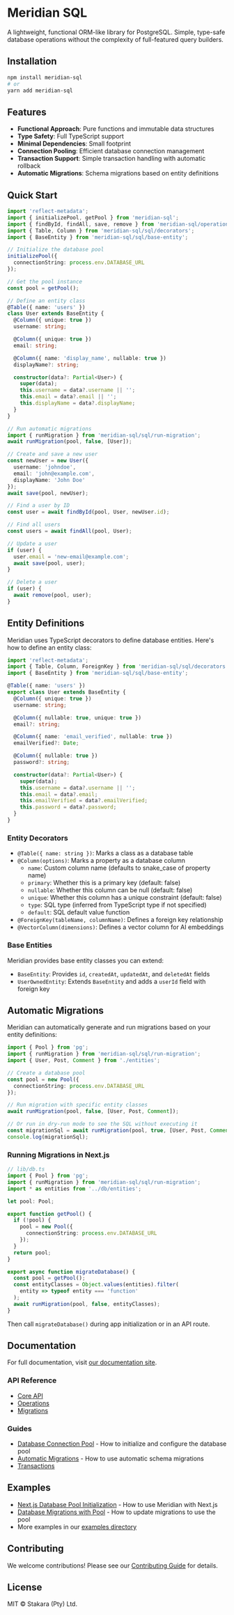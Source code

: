 # Meridian SQL

A lightweight, functional ORM-like library for PostgreSQL. Simple, type-safe database operations without the complexity of full-featured query builders.

## Installation

```bash
npm install meridian-sql
# or
yarn add meridian-sql
```

## Features

- **Functional Approach**: Pure functions and immutable data structures
- **Type Safety**: Full TypeScript support
- **Minimal Dependencies**: Small footprint
- **Connection Pooling**: Efficient database connection management
- **Transaction Support**: Simple transaction handling with automatic rollback
- **Automatic Migrations**: Schema migrations based on entity definitions

## Quick Start

```typescript
import 'reflect-metadata';
import { initializePool, getPool } from 'meridian-sql';
import { findById, findAll, save, remove } from 'meridian-sql/operations';
import { Table, Column } from 'meridian-sql/sql/decorators';
import { BaseEntity } from 'meridian-sql/sql/base-entity';

// Initialize the database pool
initializePool({
  connectionString: process.env.DATABASE_URL
});

// Get the pool instance
const pool = getPool();

// Define an entity class
@Table({ name: 'users' })
class User extends BaseEntity {
  @Column({ unique: true })
  username: string;

  @Column({ unique: true })
  email: string;

  @Column({ name: 'display_name', nullable: true })
  displayName?: string;

  constructor(data?: Partial<User>) {
    super(data);
    this.username = data?.username || '';
    this.email = data?.email || '';
    this.displayName = data?.displayName;
  }
}

// Run automatic migrations
import { runMigration } from 'meridian-sql/sql/run-migration';
await runMigration(pool, false, [User]);

// Create and save a new user
const newUser = new User({
  username: 'johndoe',
  email: 'john@example.com',
  displayName: 'John Doe'
});
await save(pool, newUser);

// Find a user by ID
const user = await findById(pool, User, newUser.id);

// Find all users
const users = await findAll(pool, User);

// Update a user
if (user) {
  user.email = 'new-email@example.com';
  await save(pool, user);
}

// Delete a user
if (user) {
  await remove(pool, user);
}

```

## Entity Definitions

Meridian uses TypeScript decorators to define database entities. Here's how to define an entity class:

```typescript
import 'reflect-metadata';
import { Table, Column, ForeignKey } from 'meridian-sql/sql/decorators';
import { BaseEntity } from 'meridian-sql/sql/base-entity';

@Table({ name: 'users' })
export class User extends BaseEntity {
  @Column({ unique: true })
  username: string;

  @Column({ nullable: true, unique: true })
  email?: string;

  @Column({ name: 'email_verified', nullable: true })
  emailVerified?: Date;

  @Column({ nullable: true })
  password?: string;

  constructor(data?: Partial<User>) {
    super(data);
    this.username = data?.username || '';
    this.email = data?.email;
    this.emailVerified = data?.emailVerified;
    this.password = data?.password;
  }
}
```

### Entity Decorators

- `@Table({ name: string })`: Marks a class as a database table
- `@Column(options)`: Marks a property as a database column
  - `name`: Custom column name (defaults to snake_case of property name)
  - `primary`: Whether this is a primary key (default: false)
  - `nullable`: Whether this column can be null (default: false)
  - `unique`: Whether this column has a unique constraint (default: false)
  - `type`: SQL type (inferred from TypeScript type if not specified)
  - `default`: SQL default value function
- `@ForeignKey(tableName, columnName)`: Defines a foreign key relationship
- `@VectorColumn(dimensions)`: Defines a vector column for AI embeddings

### Base Entities

Meridian provides base entity classes you can extend:

- `BaseEntity`: Provides `id`, `createdAt`, `updatedAt`, and `deletedAt` fields
- `UserOwnedEntity`: Extends `BaseEntity` and adds a `userId` field with foreign key

## Automatic Migrations

Meridian can automatically generate and run migrations based on your entity definitions:

```typescript
import { Pool } from 'pg';
import { runMigration } from 'meridian-sql/sql/run-migration';
import { User, Post, Comment } from './entities';

// Create a database pool
const pool = new Pool({
  connectionString: process.env.DATABASE_URL
});

// Run migration with specific entity classes
await runMigration(pool, false, [User, Post, Comment]);

// Or run in dry-run mode to see the SQL without executing it
const migrationSql = await runMigration(pool, true, [User, Post, Comment]);
console.log(migrationSql);
```

### Running Migrations in Next.js

```typescript
// lib/db.ts
import { Pool } from 'pg';
import { runMigration } from 'meridian-sql/sql/run-migration';
import * as entities from '../db/entities';

let pool: Pool;

export function getPool() {
  if (!pool) {
    pool = new Pool({
      connectionString: process.env.DATABASE_URL
    });
  }
  return pool;
}

export async function migrateDatabase() {
  const pool = getPool();
  const entityClasses = Object.values(entities).filter(
    entity => typeof entity === 'function'
  );
  await runMigration(pool, false, entityClasses);
}
```

Then call `migrateDatabase()` during app initialization or in an API route.

## Documentation

For full documentation, visit [our documentation site](https://meridian-sql-docs.example.com).

### API Reference

- [Core API](https://meridian-sql-docs.example.com/api/core)
- [Operations](https://meridian-sql-docs.example.com/api/operations)
- [Migrations](https://meridian-sql-docs.example.com/api/migrations)

### Guides

- [Database Connection Pool](./docs/database-pool.md) - How to initialize and configure the database pool
- [Automatic Migrations](./docs/migrations.md) - How to use automatic schema migrations
- [Transactions](https://meridian-sql-docs.example.com/guides/transactions)

## Examples

- [Next.js Database Pool Initialization](./docs/examples/nextjs-pool-initialization.md) - How to use Meridian with Next.js
- [Database Migrations with Pool](./docs/examples/migration-with-pool.md) - How to update migrations to use the pool
- More examples in our [examples directory](./examples)

## Contributing

We welcome contributions! Please see our [Contributing Guide](./docs/contributing.md) for details.

## License

MIT © Stakara (Pty) Ltd.